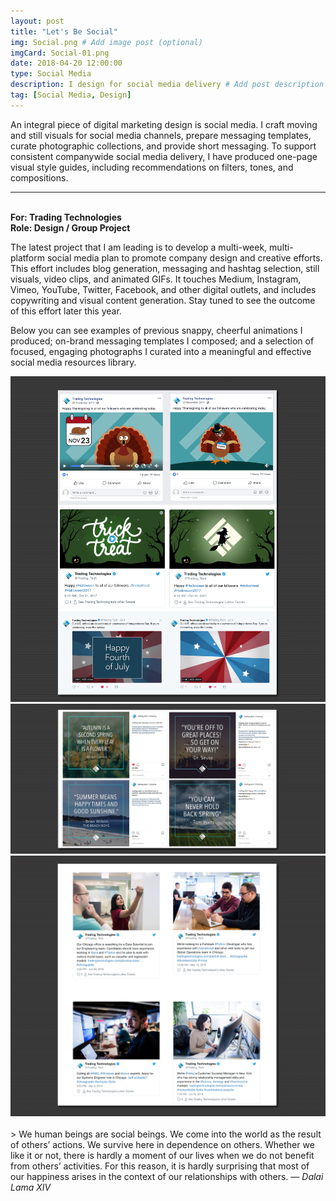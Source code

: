 ```yaml
---
layout: post
title: "Let's Be Social"
img: Social.png # Add image post (optional)
imgCard: Social-01.png
date: 2018-04-20 12:00:00
type: Social Media
description: I design for social media delivery # Add post description (optional)
tag: [Social Media, Design]
---
```

An integral piece of digital marketing design is social media.  I craft moving and still visuals for social media channels, prepare messaging templates, curate photographic collections, and provide short messaging.  To support consistent companywide social media delivery, I have produced one-page visual style guides, including recommendations on filters, tones, and compositions.

<hr/>

<b><br/>For: Trading Technologies</b><br/>
<b>Role: Design / Group Project</b>

The latest project that I am leading is to develop a multi-week, multi-platform social media plan to promote company design and creative efforts.  This effort includes blog generation, messaging and hashtag selection, still visuals, video clips, and animated GIFs.  It touches Medium, Instagram, Vimeo, YouTube, Twitter, Facebook, and other digital outlets, and includes copywriting and visual content generation. Stay tuned to see the outcome of this effort later this year.

Below you can see examples of previous snappy, cheerful animations I produced; on-brand messaging templates I composed; and a selection of focused, engaging photographs I curated into a meaningful and effective social media resources library.  

<div class="post_image_addl">
    <img src="/assets/img/Social-Animations.png" alt="Showing three of my quick animations">
</div>
<div class="post_image_addl">
    <img src="/assets/img/Social-Layout.png" alt="Showing four image layouts for social media">
</div>
<div class="post_image_addl">
    <img src="/assets/img/Social-Photography.png" alt="Showing four tweets from a library of photographs I curated">
</div>
<br/>
> We human beings are social beings. We come into the world as the result of others’ actions. We survive here in dependence on others. Whether we like it or not, there is hardly a moment of our lives when we do not benefit from others’ activities. For this reason, it is hardly surprising that most of our happiness arises in the context of our relationships with others. <cite>― Dalai Lama XIV</cite>